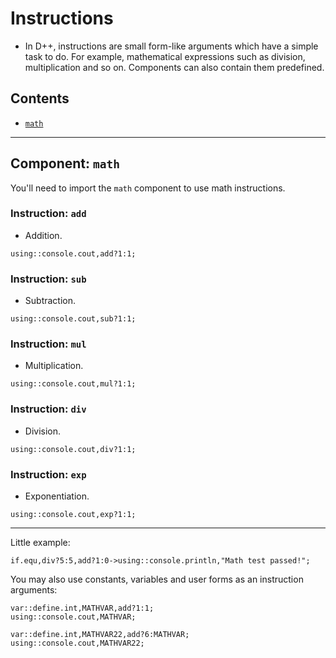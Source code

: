 # Instructions
- In D++, instructions are small form-like arguments which have a simple task to do. For example, mathematical expressions such as division, multiplication and so on. Components can also contain them predefined.

## Contents
- [`math`](#component-math)

---------------------------------------------------------------------------------------------------------

## Component: `math`
You'll need to import the `math` component to use math instructions.

### Instruction: `add`
- Addition.
```pawn
using::console.cout,add?1:1;
```

### Instruction: `sub`
- Subtraction.
```pawn
using::console.cout,sub?1:1;
```

### Instruction: `mul`
- Multiplication.
```pawn
using::console.cout,mul?1:1;
```

### Instruction: `div`
- Division.
```pawn
using::console.cout,div?1:1;
```

### Instruction: `exp`
- Exponentiation.
```pawn
using::console.cout,exp?1:1;
```

---------------------------------------------------------------------------------------------------------

Little example:

```pawn
if.equ,div?5:5,add?1:0->using::console.println,"Math test passed!";
```

You may also use constants, variables and user forms as an instruction arguments:

```pawn
var::define.int,MATHVAR,add?1:1;
using::console.cout,MATHVAR;

var::define.int,MATHVAR22,add?6:MATHVAR;
using::console.cout,MATHVAR22;
```